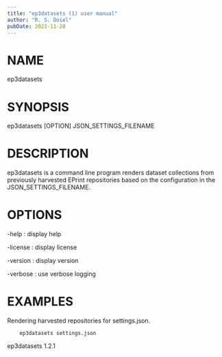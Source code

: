 ```yaml
---
title: "ep3datasets (1) user manual"
author: "R. S. Doiel"
pubDate: 2022-11-28
---
```


# NAME

ep3datasets

# SYNOPSIS

ep3datasets [OPTION] JSON_SETTINGS_FILENAME

# DESCRIPTION

ep3datasets is a command line program renders dataset collections
from previously harvested EPrint repositories based on the
configuration in the JSON_SETTINGS_FILENAME.

# OPTIONS

-help
: display help

-license
: display license

-version
: display version

-verbose
: use verbose logging

# EXAMPLES

Rendering harvested repositories for settings.json.

~~~
    ep3datasets settings.json
~~~

ep3datasets 1.2.1


